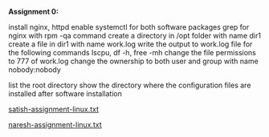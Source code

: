**Assignment 0:**

install nginx, httpd
enable systemctl for both software packages
grep for nginx with rpm -qa command 
create a directory in /opt folder with name dir1
create a file in dir1 with name work.log
write the output to  work.log file for the following commands lscpu, df -h, free -mh 
change the file permissions to 777 of work.log
change the ownership to  both user and group with name nobody:nobody

list the root directory
show the directory where the configuration files are installed after software installation


[satish-assignment-linux.txt](/.attachments/satish-assignment-linux-a26e161d-a360-4e8b-9420-4138368aae65.txt)

[naresh-assignment-linux.txt](/.attachments/naresh-assignment-linux-e0f2d3c2-1899-4da0-96af-87cf4dcab7c8.txt)